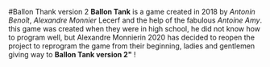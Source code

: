 #Ballon Thank version 2
 **Ballon Tank** is a game created in 2018 by *Antonin Benoît*, *Alexandre Monnier* Lecerf and the help of the fabulous *Antoine Amy*. this game was created when they were in high school, he did not know how to program well, but Alexandre Monnierin 2020 has decided to reopen the project to reprogram the game from their beginning, ladies and gentlemen giving way to **Ballon Tank version 2"** !
